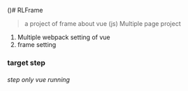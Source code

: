 ()# RLFrame

> a project of frame about vue (js)
> Multiple page project

1. Multiple webpack setting of vue
2. frame setting


### target step
###### step only vue running

